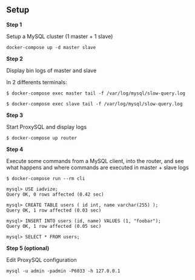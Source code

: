 
Setup
--

**Step 1**

Setup a MySQL cluster (1 master + 1 slave)

```
docker-compose up -d master slave
```

**Step 2**

Display bin logs of master and slave

In 2 differents terminals:

```
$ docker-compose exec master tail -f /var/log/mysql/slow-query.log
```
```
$ docker-compose exec slave tail -f /var/log/mysql/slow-query.log
```

**Step 3**

Start ProxySQL and display logs

```
$ docker-compose up router
```

**Step 4**

Execute some commands from a MySQL client, into the router, and see what happens and where commands are executed in master + slave logs

```
$ docker-compose run --rm cli

mysql> USE iadvize;
Query OK, 0 rows affected (0.42 sec)

mysql> CREATE TABLE users ( id int, name varchar(255) );
Query OK, 1 row affected (0.03 sec)

mysql> INSERT INTO users (id, name) VALUES (1, "foobar");
Query OK, 1 row affected (0.05 sec)

mysql> SELECT * FROM users;
```

**Step 5 (optional)**

Edit ProxySQL configuration

```
mysql -u admin -padmin -P6033 -h 127.0.0.1
```